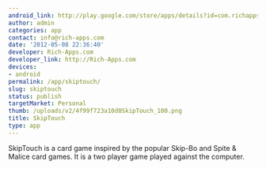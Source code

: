 ```yaml
---
android_link: http://play.google.com/store/apps/details?id=com.richapps.games
author: admin
categories: app
contact: info@rich-apps.com
date: '2012-05-08 22:36:40'
developer: Rich-Apps.com
developer_link: http://Rich-Apps.com
devices: 
- android
permalink: /app/skiptouch/
slug: skiptouch
status: publish
targetMarket: Personal
thumb: /uploads/v2/4f99f723a10d0SkipTouch_100.png
title: SkipTouch
type: app
---
```


SkipTouch is a card game inspired by the popular Skip-Bo and Spite &amp; Malice card games. It is a two player game played against the computer.